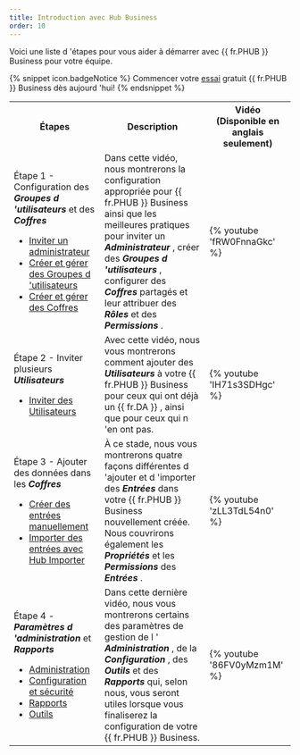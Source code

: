 ```yaml
---
title: Introduction avec Hub Business
order: 10
---
```

Voici une liste d 'étapes pour vous aider à démarrer avec {{ fr.PHUB }} Business pour votre équipe. 

{% snippet icon.badgeNotice %} 
Commencer votre [essai](https://devolutions.net/password-hub/fr/business/sign-up) gratuit {{ fr.PHUB }} Business dès aujourd 'hui! 
{% endsnippet %}
 
<table>
	<tr>
		<th>
Étapes 
		</th>
		<th>
Description 
		</th>
		<th>
Vidéo (Disponible en anglais seulement) 
		</th>
	</tr>
	<tr>
		<td>

Étape 1 - Configuration des ***Groupes d 'utilisateurs*** et des ***Coffres***  

* [Inviter un administrateur](/fr/hub/web-interface/hub-overview/administration/management/users/administrator-invite/) 
* [Créer et gérer des Groupes d 'utilisateurs](/fr/hub/web-interface/hub-overview/administration/management/user-groups/create-manage-user-groups/) 
* [Créer et gérer des Coffres](/fr/hub/web-interface/hub-overview/administration/management/vaults/create-manage-vaults/) 
		</td>
		<td>
Dans cette vidéo, nous montrerons la configuration appropriée pour {{ fr.PHUB }} Business ainsi que les meilleures pratiques pour inviter un ***Administrateur*** , créer des ***Groupes d 'utilisateurs*** , configurer des ***Coffres*** partagés et leur attribuer des ***Rôles*** et des ***Permissions*** . 
		</td>
		<td>

{% youtube 'fRW0FnnaGkc' %}
		</td>
	</tr>
	<tr>
		<td>

Étape 2 - Inviter plusieurs ***Utilisateurs***  

* [Inviter des Utilisateurs](/fr/hub/web-interface/hub-overview/administration/management/users/create-invite-users/) 
		</td>
		<td>
Avec cette vidéo, nous vous montrerons comment ajouter des ***Utilisateurs*** à votre {{ fr.PHUB }} Business pour ceux qui ont déjà un {{ fr.DA }} , ainsi que pour ceux qui n 'en ont pas. 
		</td>
		<td>

{% youtube 'IH71s3SDHgc' %}
		</td>
	</tr>
	<tr>
		<td>

Étape 3 - Ajouter des données dans les ***Coffres***  

* [Créer des entrées manuellement](/fr/hub/web-interface/hub-overview/entries/create-entries-manually/) 
* [Importer des entrées avec Hub Importer](/fr/hub/web-interface/hub-overview/tools/hub-importer/) 
		</td>
		<td>
À ce stade, nous vous montrerons quatre façons différentes d 'ajouter et d 'importer des ***Entrées*** dans votre {{ fr.PHUB }} Business nouvellement créée. Nous couvrirons également les ***Propriétés*** et les ***Permissions*** des ***Entrées*** . 
		</td>
		<td>

{% youtube 'zLL3TdL54n0' %}
		</td>
	</tr>
	<tr>
		<td>

Étape 4 - ***Paramètres d 'administration*** et ***Rapports***  

* [Administration](/fr/hub/web-interface/hub-overview/administration/) 
* [Configuration et sécurité](/fr/hub/web-interface/hub-overview/administration/configuration-security/system-settings/) 
* [Rapports](/fr/hub/web-interface/hub-overview/reports/) 
* [Outils](/fr/hub/web-interface/hub-overview/tools/) 
		</td>
		<td>
Dans cette dernière vidéo, nous vous montrerons certains des paramètres de gestion de l ' ***Administration*** , de la ***Configuration*** , des ***Outils*** et des ***Rapports*** qui, selon nous, vous seront utiles lorsque vous finaliserez la configuration de votre  {{ fr.PHUB }} Business. 
		</td>
		<td>
{% youtube '86FV0yMzm1M' %}
		</td>
	</tr>
</table>




